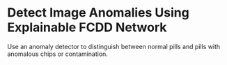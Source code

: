 # **Detect Image Anomalies Using Explainable FCDD Network**

Use an anomaly detector to distinguish between normal pills and pills with anomalous chips or contamination.
